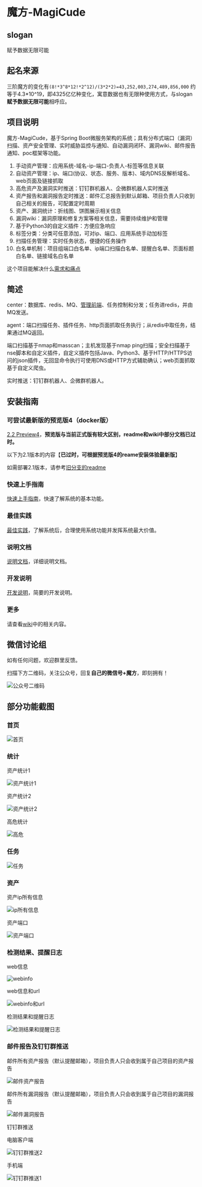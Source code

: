 # 魔方-MagiCude

## slogan

赋予数据无限可能

## 起名来源

三阶魔方的变化有`(8!*3^8*12!*2^12)/(3*2*2)=43,252,003,274,489,856,000` 约等于4.3*10^19，即4325亿亿种变化，寓意数据也有无限种使用方式，与slogan**赋予数据无限可能**相呼应。

## 项目说明

魔方-MagiCude，基于Spring Boot微服务架构的系统；具有分布式端口（漏洞）扫描、资产安全管理、实时威胁监控与通知、自动漏洞闭环、漏洞wiki、邮件报告通知、poc框架等功能。

1. 手动资产管理：应用系统-域名-ip-端口-负责人-标签等信息关联
2. 自动资产管理：ip、端口(协议、状态、服务、版本)、域内DNS反解析域名、web页面及链接抓取
3. 高危资产及漏洞实时推送：钉钉群机器人、企微群机器人实时推送
4. 资产报告和漏洞报告定时推送：邮件汇总报告到默认邮箱、项目负责人只收到自己相关的报告，可配置定时周期
5. 资产、漏洞统计：折线图、饼图展示相关信息
6. 漏洞wiki：漏洞原理和修复方案等相关信息，需要持续维护和管理
7. 基于Python3的自定义插件：方便应急响应
8. 标签分类：分类可任意添加，可对ip、端口、应用系统手动加标签
9. 扫描任务管理：实时任务状态，便捷的任务操作
10. 白名单机制：项目组端口白名单、ip端口扫描白名单、提醒白名单、页面标题白名单、链接域名白名单

这个项目能解决什么[需求和痛点](https://github.com/er10yi/MagiCude/wiki/Best-Practice#%E9%9C%80%E6%B1%82%E5%8F%8A%E7%97%9B%E7%82%B9 )

## 简述

center：数据库、redis、MQ、[管理前端](https://github.com/er10yi/MagiCude-admin )、任务控制和分发；任务进redis，并由MQ发送。

agent：端口扫描任务、插件任务、http页面抓取任务执行；从redis中取任务，结果通过MQ返回。

端口扫描基于nmap和masscan；主机发现基于nmap ping扫描；安全扫描基于nse脚本和自定义插件，自定义插件包括Java、Python3、基于HTTP/HTTPS访问的json插件，无回显命令执行可使用DNS或HTTP方式辅助确认；web页面抓取基于自定义爬虫。

实时推送：钉钉群机器人、企微群机器人。

## 安装指南
### 可尝试最新版的预览版4（docker版）
[2.2 Preview4](https://github.com/er10yi/MagiCude/releases/tag/v2.2-preview4)，**预览版与当前正式版有较大区别，readme和wiki中部分文档已过时。**

以下为2.1版本的内容【**已过时，可根据预览版4的reame安装体验最新版**】

如需部署2.1版本，请参考[旧分支的readme](https://github.com/er10yi/MagiCude/tree/master-old)

### 快速上手指南

[快速上手指南](https://github.com/er10yi/MagiCude/wiki/Getting-Started-Guide )，快速了解系统的基本功能。

### 最佳实践

[最佳实践](https://github.com/er10yi/MagiCude/wiki/Best-Practice )，了解系统后，合理使用系统功能并发挥系统最大价值。

### 说明文档

[说明文档](https://github.com/er10yi/MagiCude/wiki/User-Guide )，详细说明文档。

### 开发说明

[开发说明](https://github.com/er10yi/MagiCude/wiki/Develop-Guide )，简要的开发说明。

### 更多

请查看[wiki](https://github.com/er10yi/MagiCude/wiki )中的相关内容。

## 微信讨论组

如有任何问题，欢迎群里反馈。

扫描下方二维码，关注公众号，回复**自己的微信号+魔方**，即刻拥有！

![公众号二维码](https://github.com/er10yi/MagiCude/raw/master-old/%E4%BD%BF%E7%94%A8%E8%AF%B4%E6%98%8E%E5%9B%BE1/qrcode_for_Septemberend.jpg)

## 部分功能截图

### 首页

![首页](https://github.com/er10yi/MagiCude/raw/master-old/%E4%BD%BF%E7%94%A8%E8%AF%B4%E6%98%8E%E5%9B%BE/1%E9%A6%96%E9%A1%B5.png)

### 统计

资产统计1

![资产统计1](https://github.com/er10yi/MagiCude/raw/master-old/%E4%BD%BF%E7%94%A8%E8%AF%B4%E6%98%8E%E5%9B%BE/3%E8%B5%84%E4%BA%A7%E7%BB%9F%E8%AE%A1.png)

资产统计2

![资产统计2](https://github.com/er10yi/MagiCude/raw/master-old/%E4%BD%BF%E7%94%A8%E8%AF%B4%E6%98%8E%E5%9B%BE/3%E8%B5%84%E4%BA%A7%E7%BB%9F%E8%AE%A12.png)

高危统计

![高危](https://github.com/er10yi/MagiCude/raw/master-old/%E4%BD%BF%E7%94%A8%E8%AF%B4%E6%98%8E%E5%9B%BE/4%E9%AB%98%E5%8D%B1.png)

### 任务

![任务](https://github.com/er10yi/MagiCude/raw/master-old/%E4%BD%BF%E7%94%A8%E8%AF%B4%E6%98%8E%E5%9B%BE/2%E4%BB%BB%E5%8A%A1.png)

### 资产

资产ip所有信息

![ip所有信息](https://github.com/er10yi/MagiCude/raw/master-old/%E4%BD%BF%E7%94%A8%E8%AF%B4%E6%98%8E%E5%9B%BE1/%E8%B5%84%E4%BA%A7ip.png)

资产端口

![资产端口](https://github.com/er10yi/MagiCude/raw/master-old/%E4%BD%BF%E7%94%A8%E8%AF%B4%E6%98%8E%E5%9B%BE1/%E8%B5%84%E4%BA%A7%E7%AB%AF%E5%8F%A3.png)

### 检测结果、提醒日志

web信息

![webinfo](https://github.com/er10yi/MagiCude/raw/master-old/%E4%BD%BF%E7%94%A8%E8%AF%B4%E6%98%8E%E5%9B%BE/7_1webinfo.png)

web信息和url

![webinfo和url](https://github.com/er10yi/MagiCude/raw/master-old/%E4%BD%BF%E7%94%A8%E8%AF%B4%E6%98%8E%E5%9B%BE/7_webinfo%E5%92%8Curl.png)

检测结果和提醒日志

![检测结果和提醒日志](https://github.com/er10yi/MagiCude/raw/master-old/%E4%BD%BF%E7%94%A8%E8%AF%B4%E6%98%8E%E5%9B%BE/8%E6%A3%80%E6%B5%8B%E7%BB%93%E6%9E%9C%E5%92%8C%E6%8F%90%E9%86%92%E6%97%A5%E5%BF%97.png)

### 邮件报告及钉钉群推送

邮件所有资产报告（默认提醒邮箱），项目负责人只会收到属于自己项目的资产报告

![邮件资产报告](https://github.com/er10yi/MagiCude/raw/master-old/%E4%BD%BF%E7%94%A8%E8%AF%B4%E6%98%8E%E5%9B%BE/%E9%82%AE%E4%BB%B6%E8%B5%84%E4%BA%A7%E6%8A%A5%E5%91%8A.png)

邮件所有漏洞报告（默认提醒邮箱），项目负责人只会收到属于自己项目的漏洞报告

![邮件漏洞报告](https://github.com/er10yi/MagiCude/raw/master-old/%E4%BD%BF%E7%94%A8%E8%AF%B4%E6%98%8E%E5%9B%BE/%E9%82%AE%E4%BB%B6%E6%BC%8F%E6%B4%9E%E6%8A%A5%E5%91%8A.png)

钉钉群推送

电脑客户端

![钉钉群推送2](https://github.com/er10yi/MagiCude/raw/master-old/%E4%BD%BF%E7%94%A8%E8%AF%B4%E6%98%8E%E5%9B%BE/%E9%92%89%E9%92%89%E7%BE%A4%E6%8E%A8%E9%80%812.png)

手机端

![钉钉群推送1](https://github.com/er10yi/MagiCude/raw/master-old/%E4%BD%BF%E7%94%A8%E8%AF%B4%E6%98%8E%E5%9B%BE/%E9%92%89%E9%92%89%E7%BE%A4%E6%8E%A8%E9%80%811.png)

